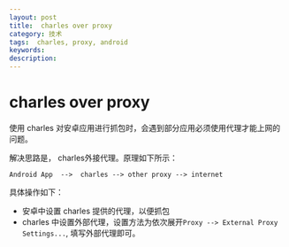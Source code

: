 ```yaml
---
layout: post
title:  charles over proxy
category: 技术
tags:  charles, proxy, android
keywords: 
description: 
---
```


# charles over proxy

使用 charles 对安卓应用进行抓包时，会遇到部分应用必须使用代理才能上网的问题。

解决思路是， charles外接代理。原理如下所示：

```
Android App  -->  charles --> other proxy --> internet 
```

具体操作如下：

- 安卓中设置 charles 提供的代理，以便抓包
- charles 中设置外部代理，设置方法为依次展开`Proxy --> External Proxy Settings...`, 填写外部代理即可。
